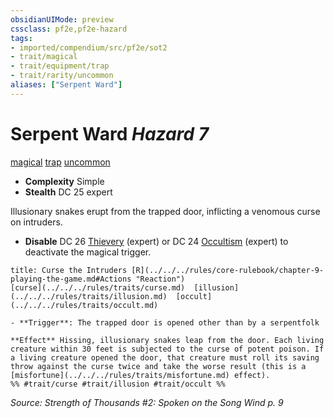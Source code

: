 ```yaml
---
obsidianUIMode: preview
cssclass: pf2e,pf2e-hazard
tags:
- imported/compendium/src/pf2e/sot2
- trait/magical
- trait/equipment/trap
- trait/rarity/uncommon
aliases: ["Serpent Ward"]
---
```

# Serpent Ward *Hazard 7*  
[magical](magical.md)  [trap](trap.md)  [uncommon](uncommon.md)  

- **Complexity** Simple
- **Stealth** DC 25 expert  

Illusionary snakes erupt from the trapped door, inflicting a venomous curse on intruders.

- **Disable** DC 26 [Thievery](../../skills.md#Thievery) (expert) or DC 24 [Occultism](../../skills.md#Occultism) (expert) to deactivate the magical trigger.  
     
```ad-embed-ability
title: Curse the Intruders [R](../../../rules/core-rulebook/chapter-9-playing-the-game.md#Actions "Reaction")
[curse](../../../rules/traits/curse.md)  [illusion](../../../rules/traits/illusion.md)  [occult](../../../rules/traits/occult.md)  

- **Trigger**: The trapped door is opened other than by a serpentfolk

**Effect** Hissing, illusionary snakes leap from the door. Each living creature within 30 feet is subjected to the curse of potent poison. If a living creature opened the door, that creature must roll its saving throw against the curse twice and take the worse result (this is a [misfortune](../../../rules/traits/misfortune.md) effect).  
%% #trait/curse #trait/illusion #trait/occult %%
```

*Source: Strength of Thousands #2: Spoken on the Song Wind p. 9*
